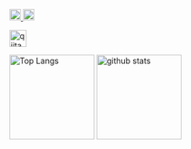 <p>
  <a href="http://qiita.com/MakotoTaguchi">
    <img height="20" src="https://qiita-badge.apiapi.app/s/MakotoTaguchi/posts.svg" />
  </a>
  <a href="http://qiita.com/MakotoTaguchi">
    <img height="20" src="https://qiita-badge.apiapi.app/s/MakotoTaguchi/contributions.svg" />
  </a>
</p>

<p>
    <a href="https://qiita.com/MakotoTaguchi">
    <img alt="qiita" width="30px" src="https://simpleicons.org/icons/qiita.svg" />
  </a>
</p>

<p align="left"> 
  <img alt="Top Langs" height="150px" src="https://github-readme-stats.vercel.app/api/top-langs/?username=MakotoTaguchi&layout=compact&count_private=true&show_icons=true&show_icons=true&theme=onedark" />
  <img alt="github stats" height="150px" src="https://github-readme-stats.vercel.app/api?username=MakotoTaguchi&count_private=true&show_icons=true&show_icons=true&theme=onedark" />
</p>

<br>
